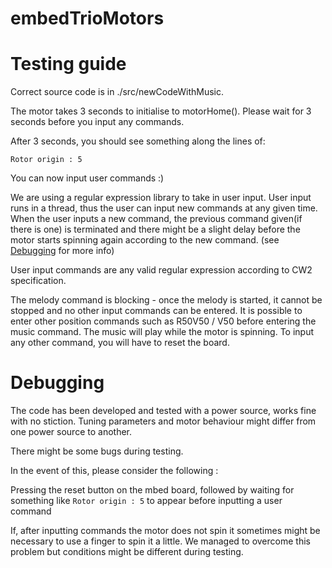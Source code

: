 # embedTrioMotors

# Testing guide

Correct source code is in ./src/newCodeWithMusic.

The motor takes 3 seconds to initialise to motorHome(). Please wait for 3 seconds before you input any commands.

After 3 seconds, you should see something along the lines of:

` Rotor origin : 5 `

You can now input user commands :)

We are using a regular expression library to take in user input. User input runs in a thread, thus the user can input new commands at any given time. When the user inputs a new command, the previous command given(if there is one) is terminated and there might be a slight delay before the motor starts spinning again according to the new command. (see [Debugging](https://github.com/Jiantastic/embedTrioMotors#debugging) for more info)

User input commands are any valid regular expression according to CW2 specification.

The melody command is blocking - once the melody is started, it cannot be stopped and no other input commands can be entered. It is possible to enter other position commands such as R50V50 / V50 before entering the music command. The music will play while the motor is spinning. To input any other command, you will have to reset the board.



# Debugging

The code has been developed and tested with a power source, works fine with no stiction. Tuning parameters and motor behaviour might differ from one power source to another. 


There might be some bugs during testing.

In the event of this, please consider the following :

Pressing the reset button on the mbed board, followed by waiting for something like ` Rotor origin : 5 ` to appear before inputting a user command

If, after inputting commands the motor does not spin it sometimes might be necessary to use a finger to spin it a little. We managed to overcome this problem but conditions might be different during testing.

